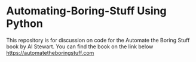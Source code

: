 # Automating-Boring-Stuff Using Python
This repository is for discussion on code for the Automate the Boring Stuff book by Al Stewart.
You can find the book on the link below  
https://automatetheboringstuff.com
